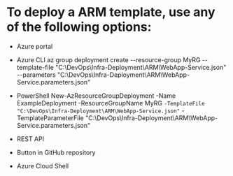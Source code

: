 # To deploy a ARM template, use any of the following options:

- Azure portal

- Azure CLI
  az group deployment create --resource-group MyRG --template-file "C:\DevOps\Infra-Deployment\ARM\WebApp-Service.json" --parameters "C:\DevOps\Infra-Deployment\ARM\WebApp-Service.parameters.json"

- PowerShell
  New-AzResourceGroupDeployment -Name ExampleDeployment -ResourceGroupName MyRG `
      -TemplateFile "C:\DevOps\Infra-Deployment\ARM\WebApp-Service.json" `
      -TemplateParameterFile "C:\DevOps\Infra-Deployment\ARM\WebApp-Service.parameters.json"

- REST API

- Button in GitHub repository

- Azure Cloud Shell